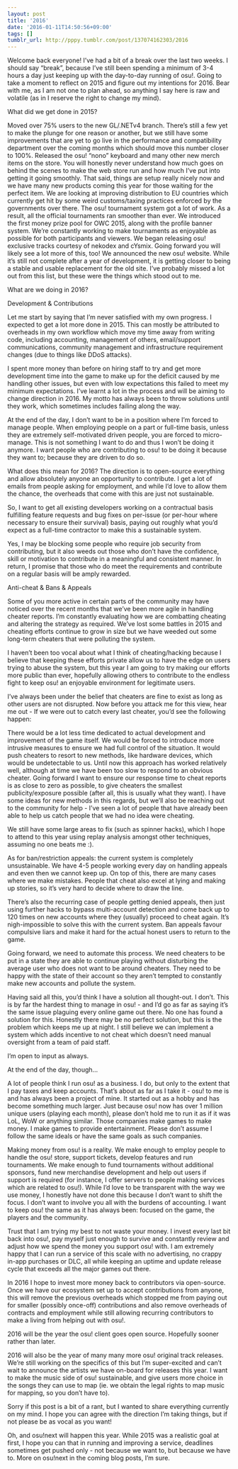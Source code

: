 ```yaml
---
layout: post
title: '2016'
date: '2016-01-11T14:50:56+09:00'
tags: []
tumblr_url: http://pppy.tumblr.com/post/137074162303/2016
---
```

Welcome back everyone! I’ve had a bit of a break over the last two weeks. I should say “break”, because I’ve still been spending a minimum of 3-4 hours a day just keeping up with the day-to-day running of osu!. Going to take a moment to reflect on 2015 and figure out my intentions for 2016. Bear with me, as I am not one to plan ahead, so anything I say here is raw and volatile (as in I reserve the right to change my mind).

What did we get done in 2015?

Moved over 75% users to the new GL/.NETv4 branch. There’s still a few yet to make the plunge for one reason or another, but we still have some improvements that are yet to go live in the performance and compatibility department over the coming months which should move this number closer to 100%.
Released the osu! “nono” keyboard and many other new merch items on the store. You will honestly never understand how much goes on behind the scenes to make the web store run and how much I’ve put into getting it going smoothly. That said, things are setup really nicely now and we have many new products coming this year for those waiting for the perfect item. We are looking at improving distribution to EU countries which currently get hit by some weird customs/taxing practices enforced by the governments over there.
The osu! tournament system got a lot of work. As a result, all the official tournaments ran smoother than ever. We introduced the first money prize pool for OWC 2015, along with the profile banner system. We’re constantly working to make tournaments as enjoyable as possible for both participants and viewers.
We began releasing osu! exclusive tracks courtesy of nekodex and cYsmix. Going forward you will likely see a lot more of this, too!
We announced the new osu! website. While it’s still not complete after a year of development, it is getting closer to being a stable and usable replacement for the old site.
I’ve probably missed a lot out from this list, but these were the things which stood out to me.

What are we doing in 2016?

Development & Contributions

Let me start by saying that I’m never satisfied with my own progress. I expected to get a lot more done in 2015. This can mostly be attributed to overheads in my own workflow which move my time away from writing code, including accounting, management of others, email/support communications, community management and infrastructure requirement changes (due to things like DDoS attacks).

I spent more money than before on hiring staff to try and get more development time into the game to make up for the deficit caused by me handling other issues, but  even with low expectations this failed to meet my minimum expectations. I’ve learnt a lot in the process and will be aiming to change direction in 2016. My motto has always been to throw solutions until they work, which sometimes includes failing along the way.

At the end of the day, I don’t want to be in a position where I’m forced to manage people. When employing people on a part or full-time basis, unless they are extremely self-motivated driven people, you are forced to micro-manage. This is not something I want to do and thus I won’t be doing it anymore. I want people who are contributing to osu! to be doing it because they want to; because they are driven to do so.

What does this mean for 2016? The direction is to open-source everything and allow absolutely anyone an opportunity to contribute. I get a lot of emails from people asking for employment, and while I’d love to allow them the chance, the overheads that come with this are just not sustainable.

So, I want to get all existing developers working on a contractual basis fulfilling feature requests and bug fixes on per-issue (or per-hour where necessary to ensure their survival) basis, paying out roughly what you’d expect as a full-time contractor to make this a sustainable system.

Yes, I may be blocking some people who require job security from contributing, but it also weeds out those who don’t have the confidence, skill or motivation to contribute in a meaningful and consistent manner. In return, I promise that those who do meet the requirements and contribute on a regular basis will be amply rewarded.

Anti-cheat & Bans & Appeals

Some of you more active in certain parts of the community may have noticed over the recent months that we’ve been more agile in handling cheater reports. I’m constantly evaluating how we are combatting cheating and altering the strategy as required. We’ve lost some battles in 2015 and cheating efforts continue to grow in size but we have weeded out some long-term cheaters that were polluting the system.

I haven’t been too vocal about what I think of cheating/hacking because I believe that keeping these efforts private allow us to have the edge on users trying to abuse the system, but this year I am going to try making our efforts more public than ever, hopefully allowing others to contribute to the endless fight to keep osu! an enjoyable environment for legitimate users.

I’ve always been under the belief that cheaters are fine to exist as long as other users are not disrupted. Now before you attack me for this view, hear me out - If we were out to catch every last cheater, you’d see the following happen:

There would be a lot less time dedicated to actual development and improvement of the game itself.
We would be forced to introduce more intrusive measures to ensure we had full control of the situation.
It would push cheaters to resort to new methods, like hardware devices, which would be undetectable to us.
Until now this approach has worked relatively well, although at time we have been too slow to respond to an obvious cheater. Going forward I want to ensure our response time to cheat reports is as close to zero as possible, to give cheaters the smallest publicity/exposure possible (after all, this is usually what they want). I have some ideas for new methods in this regards, but we’ll also be reaching out to the community for help - I’ve seen a lot of people that have already been able to help us catch people that we had no idea were cheating.

We still have some large areas to fix (such as spinner hacks), which I hope to attend to this year using replay analysis amongst other techniques, assuming no one beats me :).

As for ban/restriction appeals: the current system is completely unsustainable. We have 4-5 people working every day on handling appeals and even then we cannot keep up. On top of this, there are many cases where we make mistakes. People that cheat also excel at lying and making up stories, so it’s very hard to decide where to draw the line.

There’s also the recurring case of people getting denied appeals, then just using further hacks to bypass multi-account detection and come back up to 120 times on new accounts where they (usually) proceed to cheat again. It’s nigh-impossible to solve this with the current system. Ban appeals favour compulsive liars and make it hard for the actual honest users to return to the game.

Going forward, we need to automate this process. We need cheaters to be put in a state they are able to continue playing without disturbing the average user who does not want to be around cheaters. They need to be happy with the state of their account so they aren’t tempted to constantly make new accounts and pollute the system.

Having said all this, you’d think I have a solution all thought-out. I don’t. This is by far the hardest thing to manage in osu! - and I’d go as far as saying it’s the same issue plaguing every online game out there. No one has found a solution for this. Honestly there may be no perfect solution, but this is the problem which keeps me up at night. I still believe we can implement a system which adds incentive to not cheat which doesn’t need manual oversight from a team of paid staff.

I’m open to input as always.

At the end of the day, though…

A lot of people think I run osu! as a business. I do, but only to the extent that I pay taxes and keep accounts. That’s about as far as I take it - osu! to me is and has always been a project of mine. It started out as a hobby and has become something much larger. Just because osu! now has over 1 million unique users (playing each month), please don’t hold me to run it as if it was LoL, WoW or anything similar. Those companies make games to make money. I make games to provide entertainment. Please don’t assume I follow the same ideals or have the same goals as such companies.

Making money from osu! is a reality. We make enough to employ people to handle the osu! store, support tickets, develop features and run tournaments. We make enough to fund tournaments without additional sponsors, fund new merchandise development and help out users if support is required (for instance, I offer servers to people making services which are related to osu!). While I’d love to be transparent with the way we use money, I honestly have not done this because I don’t want to shift the focus. I don’t want to involve you all with the burdens of accounting. I want to keep osu! the same as it has always been: focused on the game, the players and the community.

Trust that I am trying my best to not waste your money. I invest every last bit back into osu!, pay myself just enough to survive and constantly review and adjust how we spend the money you support osu! with. I am extremely happy that I can run a service of this scale with no advertising, no crappy in-app purchases or DLC, all while keeping an uptime and update release cycle that exceeds all the major games out there.

In 2016 I hope to invest more money back to contributors via open-source. Once we have our ecosystem set up to accept contributions from anyone, this will remove the previous overheads which stopped me from paying out for smaller (possibly once-off) contributions and also remove overheads of contracts and employment while still allowing recurring contributors to make a living from helping out with osu!.

2016 will be the year the osu! client goes open source. Hopefully sooner rather than later.

2016 will also be the year of many many more osu! original track releases. We’re still working on the specifics of this but I’m super-excited and can’t wait to announce the artists we have on-board for releases this year. I want to make the music side of osu! sustainable, and give users more choice in the songs they can use to map (ie. we obtain the legal rights to map music for mapping, so you don’t have to).

Sorry if this post is a bit of a rant, but I wanted to share everything currently on my mind. I hope you can agree with the direction I’m taking things, but if not please be as vocal as you want!

Oh, and osu!next will happen this year. While 2015 was a realistic goal at first, I hope you can that in running and improving a service, deadlines sometimes get pushed only  - not because we want to, but because we have to. More on osu!next in the coming blog posts, I’m sure.
